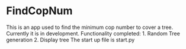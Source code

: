 # FindCopNum
This is an app used to find the minimum cop number to cover a tree. 
Currently it is in development. 
Functionality completed: 
	1. Random Tree generation
	2. Display tree
The start up file is start.py